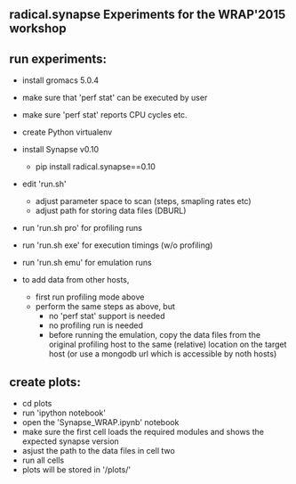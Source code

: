 
## radical.synapse Experiments for the WRAP'2015 workshop

run experiments:
----------------

  - install gromacs 5.0.4
  - make sure that 'perf stat' can be executed by user
  - make sure 'perf stat' reports CPU cycles etc.
  - create Python virtualenv
  - install Synapse v0.10 
    - pip install radical.synapse==0.10
  - edit 'run.sh' 
    - adjust parameter space to scan (steps, smapling rates etc)
    - adjust path for storing data files (DBURL)
  - run 'run.sh pro' for profiling runs
  - run 'run.sh exe' for execution timings (w/o profiling)
  - run 'run.sh emu' for emulation runs

  - to add data from other hosts, 
    - first run profiling mode above
    - perform the same steps as above, but
      - no 'perf stat' support is needed
      - no profiling run is needed
      - before running the emulation, copy the data files from the original
        profiling host to the same (relative) location on the target host 
        (or use a mongodb url which is accessible by noth hosts)


create plots:
-------------

  - cd plots
  - run 'ipython notebook'
  - open the 'Synapse_WRAP.ipynb' notebook
  - make sure the first cell loads the required modules and shows the expected
    synapse version
  - asjust the path to the data files in cell two
  - run all cells
  - plots will be stored in '/plots/'


